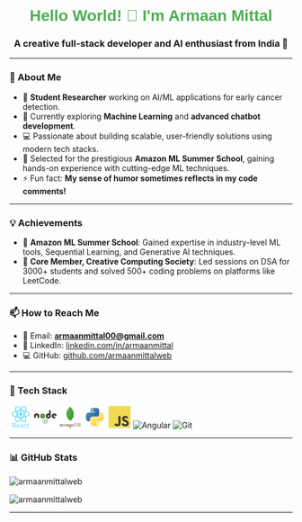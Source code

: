 <h1 align="center" style="font-family: 'Arial', sans-serif; color: #4CAF50;">Hello World! 🌟 I'm Armaan Mittal</h1>
<h3 align="center">A creative full-stack developer and AI enthusiast from India 🚀</h3>

---

### 🌟 About Me
- 🔭 **Student Researcher** working on AI/ML applications for early cancer detection.  
- 🌱 Currently exploring **Machine Learning** and **advanced chatbot development**.  
- 💻 Passionate about building scalable, user-friendly solutions using modern tech stacks.  
- 🎯 Selected for the prestigious **Amazon ML Summer School**, gaining hands-on experience with cutting-edge ML techniques.  
- ⚡ Fun fact: **My sense of humor sometimes reflects in my code comments!**

---

### 💡 Achievements
- 📜 **Amazon ML Summer School**: Gained expertise in industry-level ML tools, Sequential Learning, and Generative AI techniques.  
- 💼 **Core Member, Creative Computing Society**: Led sessions on DSA for 3000+ students and solved 500+ coding problems on platforms like LeetCode.  

---

### 📫 How to Reach Me
- 📧 Email: **armaanmittal00@gmail.com**  
- 💼 LinkedIn: [linkedin.com/in/armaanmittal](https://linkedin.com/in/armaanmittal)  
- 💻 GitHub: [github.com/armaanmittalweb](https://github.com/armaanmittalweb)  

---

### 🔧 Tech Stack
<div>
  <img src="https://raw.githubusercontent.com/devicons/devicon/master/icons/react/react-original-wordmark.svg" alt="React" width="40" height="40"/> 
  <img src="https://raw.githubusercontent.com/devicons/devicon/master/icons/nodejs/nodejs-original-wordmark.svg" alt="Node.js" width="40" height="40"/> 
  <img src="https://raw.githubusercontent.com/devicons/devicon/master/icons/mongodb/mongodb-original-wordmark.svg" alt="MongoDB" width="40" height="40"/> 
  <img src="https://raw.githubusercontent.com/devicons/devicon/master/icons/python/python-original.svg" alt="Python" width="40" height="40"/> 
  <img src="https://raw.githubusercontent.com/devicons/devicon/master/icons/javascript/javascript-original.svg" alt="JavaScript" width="40" height="40"/> 
  <img src="https://angular.io/assets/images/logos/angular/angular.svg" alt="Angular" width="40" height="40"/> 
  <img src="https://www.vectorlogo.zone/logos/git-scm/git-scm-icon.svg" alt="Git" width="40" height="40"/>
</div>

---

### 📊 GitHub Stats
<p>
  <img align="center" src="https://github-readme-stats.vercel.app/api/top-langs?username=armaanmittalweb&show_icons=true&locale=en&layout=compact" alt="armaanmittalweb" />
</p>
<p>
  <img align="center" src="https://github-readme-streak-stats.herokuapp.com/?user=armaanmittalweb&theme=dark" alt="armaanmittalweb" />
</p>

---
